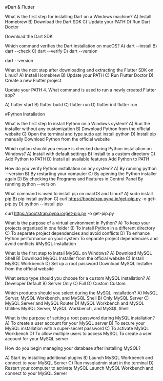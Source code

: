 #Dart & Flutter

What is the first step for installing Dart on a Windows machine?
A) Install Homebrew B) Download the Dart SDK C) Update your PATH D) Run Dart Doctor

Download the Dart SDK

Which command verifies the Dart installation on macOS?
A) dart --install B) dart --check C) dart --verify D) dart --version

dart --version

What is the next step after downloading and extracting the Flutter SDK on Linux?
A) Install Homebrew B) Update your PATH C) Run Flutter Doctor D) Create a new Flutter project

Update your PATH 4. What command is used to run a newly created Flutter app?

A) flutter start B) flutter build C) flutter run D) flutter init flutter run

#Python Installation

What is the first step to install Python on a Windows system?
A) Run the installer without any customization B) Download Python from the official website C) Open the terminal and type sudo apt install python D) Install pip manually 
Download Python from the official website

Which option should you ensure is checked during Python installation on Windows?
A) Install with default settings B) Install to a custom directory C) Add Python to PATH D) Install all available features 
Add Python to PATH

How do you verify Python installation on any system?
A) By running python --version B) By restarting your computer C) By opening the Python installer again D) By checking the Programs and Features in Control Panel 
By running python --version

What command is used to install pip on macOS and Linux?
A) sudo install pip B) pip install python C) curl https://bootstrap.pypa.io/get-pip.py -o get-pip.py D) python --install pip

curl https://bootstrap.pypa.io/get-pip.py -o get-pip.py

What is the purpose of a virtual environment in Python?
A) To keep your projects organized in one folder B) To install Python in a different directory C) To separate project dependencies and avoid conflicts D) To enhance Python performance on your system 
To separate project dependencies and avoid conflicts #MySQL Installation

What is the first step to install MySQL on Windows?
A) Download MySQL Shell B) Download MySQL Installer from the official website C) Install MySQL Workbench D) Set up a root password
Download MySQL Installer from the official website

What setup type should you choose for a custom MySQL installation?
A) Developer Default B) Server Only C) Full D) Custom 
Custom

Which products should you select during the MySQL installation?
A) MySQL Server, MySQL Workbench, and MySQL Shell B) Only MySQL Server C) MySQL Server and MySQL Router D) MySQL Workbench and MySQL Utilities MySQL Server, MySQL Workbench, and MySQL Shell 

What is the purpose of setting a root password during MySQL installation?
A) To create a user account for your MySQL server B) To secure your MySQL installation with a super-secret password C) To activate MySQL Workbench D) To allow multiple users to access MySQL 
To create a user account for your MySQL server 

How do you begin managing your database after installing MySQL?

A) Start by installing additional plugins B) Launch MySQL Workbench and connect to your MySQL Server C) Run mysqladmin start in the terminal D) Restart your computer to activate MySQL 
Launch MySQL Workbench and connect to your MySQL Server
